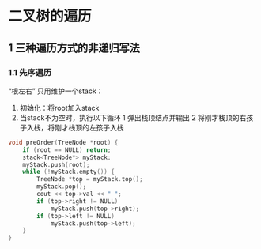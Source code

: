 # 二叉树的遍历

## 1 三种遍历方式的非递归写法

### 1.1 先序遍历
“根左右”
只用维护一个stack：

1. 初始化：将root加入stack
2. 当stack不为空时，执行以下循环
	1 弹出栈顶结点并输出
	2 将刚才栈顶的右孩子入栈，将刚才栈顶的左孩子入栈

```C++
void preOrder(TreeNode *root) {
	if (root == NULL) return;
	stack<TreeNode*> myStack;
	myStack.push(root);
	while (!myStack.empty()) {
		TreeNode *top = myStack.top();
		myStack.pop();
		cout << top->val << " ";
		if (top->right != NULL)
			myStack.push(top->right);
		if (top->left != NULL)
			myStack.push(top->left);
	}
}
```
